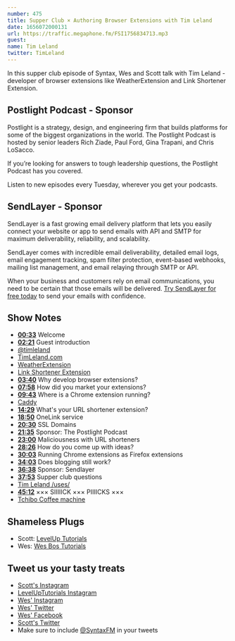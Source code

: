 ```yaml
---
number: 475
title: Supper Club × Authoring Browser Extensions with Tim Leland
date: 1656072000131
url: https://traffic.megaphone.fm/FSI1756834713.mp3
guest: 
name: Tim Leland
twitter: TimLeland
---
```


In this supper club episode of Syntax, Wes and Scott talk with Tim Leland - developer of browser extensions like WeatherExtension and Link Shortener Extension.

## Postlight Podcast - Sponsor

Postlight is a strategy, design, and engineering firm that builds platforms for some of the biggest organizations in the world. The Postlight Podcast is hosted by senior leaders Rich Ziade, Paul Ford, Gina Trapani, and Chris LoSacco.

If you’re looking for answers to tough leadership questions, the Postlight Podcast has you covered.

Listen to new episodes every Tuesday, wherever you get your podcasts.

## SendLayer - Sponsor

SendLayer is a fast growing email delivery platform that lets you easily connect your website or app to send emails with API and SMTP for maximum deliverability, reliability, and scalability.

SendLayer comes with incredible email deliverability, detailed email logs, email engagement tracking, spam filter protection, event-based webhooks, mailing list management, and email relaying through SMTP or API.

When your business and customers rely on email communications, you need to be certain that those emails will be delivered. [Try SendLayer for free today](https://sendlayer.com/syntax/) to send your emails with confidence.

## Show Notes

* **[00:33](#t=00:33)** Welcome
* **[02:21](#t=02:21)** Guest introduction
* [@timleland](https://twitter.com/timleland)
* [TimLeland.com](https://timleland.com)
* [WeatherExtension](https://weatherextension.com)
* [Link Shortener Extension](https://timleland.com/link-shortener-extension/)
* **[03:40](#t=03:40)** Why develop browser extensions?
* **[07:58](#t=07:58)** How did you market your extensions?
* **[09:43](#t=09:43)** Where is a Chrome extension running?
* [Caddy](https://caddyserver.com)
* **[14:29](#t=14:29)** What's your URL shortener extension?
* **[18:50](#t=18:50)** OneLink service
* **[20:30](#t=20:30)** SSL Domains
* **[21:35](#t=21:35)** Sponsor: The Postlight Podcast
* **[23:00](#t=23:00)** Maliciousness with URL shorteners
* **[28:26](#t=28:26)** How do you come up with ideas?
* **[30:03](#t=30:03)** Running Chrome extensions as Firefox extensions
* **[34:03](#t=34:03)** Does blogging still work?
* **[36:38](#t=36:38)** Sponsor: Sendlayer
* **[37:53](#t=37:53)** Supper club questions
* [Tim Leland /uses/](https://timleland.com/uses/)
* **[45:12](#t=45:12)** ××× SIIIIICK ××× PIIIICKS ×××
* [Tchibo Coffee machine](https://shoptchibo.com/pages/machines)

## Shameless Plugs

* Scott: [LevelUp Tutorials](https://leveluptutorials.com/tutorials/keystone-js/introduction)
* Wes: [Wes Bos Tutorials](https://wesbos.com/courses)

## Tweet us your tasty treats

* [Scott's Instagram](https://www.instagram.com/stolinski/)
* [LevelUpTutorials Instagram](https://www.instagram.com/LevelUpTutorials/)
* [Wes' Instagram](https://www.instagram.com/wesbos/)
* [Wes' Twitter](https://twitter.com/wesbos)
* [Wes' Facebook](https://www.facebook.com/wesbos.developer)
* [Scott's Twitter](https://twitter.com/stolinski)
* Make sure to include [@SyntaxFM](https://twitter.com/SyntaxFM) in your tweets

